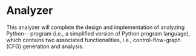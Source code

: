 # Analyzer
This analyzer will complete the design and implementation of analyzing Python-- program (i.e., a simplified version of Python program language), which contains two associated functionalities, i.e., control-flow-graph (CFG) generation and analysis.
